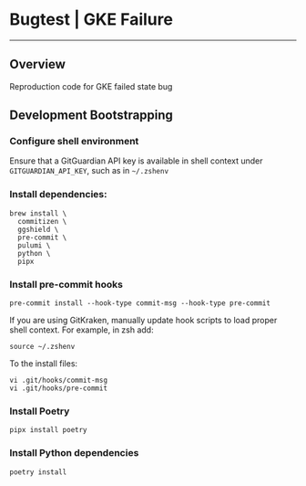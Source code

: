 
# Bugtest | GKE Failure
-----------------------

## Overview
Reproduction code for GKE failed state bug


## Development Bootstrapping

### Configure shell environment

Ensure that a GitGuardian API key is available in shell context under `GITGUARDIAN_API_KEY`, such as in `~/.zshenv`

### Install dependencies:

```
brew install \
  commitizen \
  ggshield \
  pre-commit \
  pulumi \
  python \
  pipx
```

### Install pre-commit hooks

```
pre-commit install --hook-type commit-msg --hook-type pre-commit
```

If you are using GitKraken, manually update hook scripts to load proper shell context.
For example, in zsh add:

```
source ~/.zshenv
```

To the install files:

```
vi .git/hooks/commit-msg
vi .git/hooks/pre-commit
```

### Install Poetry

```
pipx install poetry
```

### Install Python dependencies

```
poetry install
```
